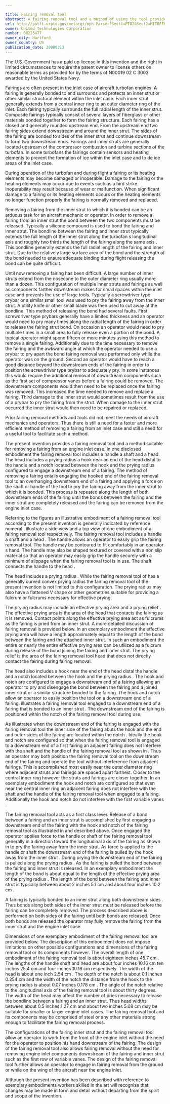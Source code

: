 ```yaml
---

title: Fairing removal tool
abstract: A fairing removal tool and a method of using the tool provide for an improved method of removing a fairing from an engine inlet case. The fairing removal tool employs a hook and notch to engage the fairing and release the bonds joining the fairing to an inner structural element of the inlet case.
url: http://patft.uspto.gov/netacgi/nph-Parser?Sect1=PTO2&Sect2=HITOFF&p=1&u=%2Fnetahtml%2FPTO%2Fsearch-adv.htm&r=1&f=G&l=50&d=PALL&S1=08225477&OS=08225477&RS=08225477
owner: United Technologies Corporation
number: 08225477
owner_city: Hartford
owner_country: US
publication_date: 20080313
---
```

The U.S. Government has a paid up license in this invention and the right in limited circumstances to require the patent owner to license others on reasonable terms as provided for by the terms of N00019 02 C 3003 awarded by the United States Navy.

Fairings are often present in the inlet case of aircraft turbofan engines. A fairing is generally bonded to and surrounds and protects an inner strut or other similar structural element within the inlet case. Each inner strut generally extends from a central inner ring to an outer diameter ring of the inlet. Each fairing typically surrounds the full radial length of the inner strut. Composite fairings typically consist of several layers of fiberglass or other materials bonded together to form the fairing structure. Each fairing has a closed and generally rounded upstream end. From the upstream end two fairing sides extend downstream and around the inner strut. The sides of the fairing are bonded to sides of the inner strut and continue downstream to form two downstream ends. Fairings and inner struts are generally located upstream of the compressor combustion and turbine sections of the turbofan. In some turbofans the fairings contain sensors and heating elements to prevent the formation of ice within the inlet case and to de ice areas of the inlet case.

During operation of the turbofan and during flight a fairing or its heating elements may become damaged or inoperable. Damage to the fairing or the heating elements may occur due to events such as a bird strike. Inoperability may result because of wear or malfunction. When significant damage to a fairing or its heating elements occurs or the heating elements no longer function properly the fairing is normally removed and replaced.

Removing a fairing from the inner strut to which it is bonded can be an arduous task for an aircraft mechanic or operator. In order to remove a fairing from an inner strut the bond between the two components must be released. Typically a silicone compound is used to bond the fairing and inner strut. The bondline between the fairing and inner strut typically extends the full length of the inner strut along the turbofan s longitudinal axis and roughly two thirds the length of the fairing along the same axis . This bondline generally extends the full radial length of the fairing and inner strut. Due to the relatively large surface area of the bond and the strength of the bond needed to ensure adequate binding during flight releasing the bond can be quite difficult.

Until now removing a fairing has been difficult. A large number of inner struts extend from the nosecone to the outer diameter ring usually more than a dozen. This configuration of multiple inner struts and fairings as well as components farther downstream makes for small spaces within the inlet case and prevents the use of large tools. Typically a screwdriver type prybar or a similar small tool was used to pry the fairing away from the inner strut. A utility knife or other small blade was then used to cut away at the bondline. This method of releasing the bond had several faults. First screwdriver type prybars generally have a limited thickness and an operator would need to pry many times along the radial length of the fairing in order to release the fairing strut bond. On occasion an operator would need to pry multiple times in a small area to fully release even a portion of the bond. A typical operator might spend fifteen or more minutes using this method to remove a single fairing. Additionally due to the time necessary to remove the fairing and the awkward angle at which the operator needed to use a prybar to pry apart the bond fairing removal was performed only while the operator was on the ground. Second an operator would have to reach a good distance beyond the downstream ends of the fairing in order to position the screwdriver type prybar to adequately pry. In some instances this would require the additional removal of downstream components such as the first set of compressor vanes before a fairing could be removed. The downstream components would then need to be replaced once the fairing was removed. This increased the time needed to remove and replace a fairing. Third damage to the inner strut would sometimes result from the use of a prybar to pry the fairing from the strut. When damage to the inner strut occurred the inner strut would then need to be repaired or replaced.

Prior fairing removal methods and tools did not meet the needs of aircraft mechanics and operators. Thus there is still a need for a faster and more efficient method of removing a fairing from an inlet case and still a need for a useful tool to facilitate such a method.

The present invention provides a fairing removal tool and a method suitable for removing a fairing from an engine inlet case. In one disclosed embodiment the fairing removal tool includes a handle a shaft and a head. The head includes a prying radius a hook near an end of the head distal to the handle and a notch located between the hook and the prying radius configured to engage a downstream end of a fairing. The method of removing a fairing entails engaging the hooked end of the fairing removal tool to an overhanging downstream end of a fairing and applying a force on the shaft or handle of the tool to pry the fairing away from the inner strut to which it is bonded. This process is repeated along the length of both downstream ends of the fairing until the bonds between the fairing and the inner strut are completely released and the fairing can be removed from the engine inlet case.

Referring to the figures an illustrative embodiment of a fairing removal tool according to the present invention is generally indicated by reference numeral . illustrate a side view and a top view of one embodiment of a fairing removal tool respectively. The fairing removal tool includes a handle a shaft and a head . The handle allows an operator to easily grip the fairing removal tool. The handle may be contoured to fit comfortably in an operator s hand. The handle may also be shaped textured or covered with a non slip material so that an operator may easily grip the handle securely with a minimum of slippage when the fairing removal tool is in use. The shaft connects the handle to the head .

The head includes a prying radius . While the fairing removal tool of has a generally curved convex prying radius the fairing removal tool of the present invention is not limited to this configuration. The prying radius may also have a flattened V shape or other geometries suitable for providing a fulcrum or fulcrums necessary for effective prying.

The prying radius may include an effective prying area and a prying relief . The effective prying area is the area of the head that contacts the fairing as it is removed. Contact points along the effective prying area act as fulcrums as the fairing is pried from an inner strut. A more detailed discussion of fairing removal is provided below. In an exemplary embodiment the effective prying area will have a length approximately equal to the length of the bond between the fairing and the attached inner strut. In such an embodiment the entire or nearly the entire effective prying area can be utilized as a fulcrum during release of the bond joining the fairing and inner strut. The prying relief is the area of the fairing removal tool head that does not directly contact the fairing during fairing removal.

The head also includes a hook near the end of the head distal the handle and a notch located between the hook and the prying radius . The hook and notch are configured to engage a downstream end of a fairing allowing an operator to pry and disengage the bond between the fairing and a joined inner strut or a similar structure bonded to the fairing. The hook and notch allow an operator to easily position the tool on a downstream end of a fairing. illustrates a fairing removal tool engaged to a downstream end of a fairing that is bonded to an inner strut . The downstream end of the fairing is positioned within the notch of the fairing removal tool during use.

As illustrates when the downstream end of the fairing is engaged with the fairing removal tool the inner side of the fairing abuts the hook and the end and outer sides of the fairing are located within the notch . Ideally the hook and notch are configured so that when the fairing removal tool is engaged to a downstream end of a first fairing an adjacent fairing does not interfere with the shaft and the handle of the fairing removal tool as shown in . Thus an operator may both position the fairing removal tool on the downstream end of the fairing and operate the tool without interference from adjacent fairings. This is accomplished most easily near the outer diameter ring where adjacent struts and fairings are spaced apart farthest. Closer to the central inner ring however the struts and fairings are closer together. In an exemplary embodiment the hook and notch are configured so that even near the central inner ring an adjacent fairing does not interfere with the shaft and the handle of the fairing removal tool when engaged to a fairing. Additionally the hook and notch do not interfere with the first variable vanes .

The fairing removal tool acts as a first class lever. Release of a bond between a fairing and an inner strut is accomplished by first engaging a downstream end of the fairing with the hook and notch of the fairing removal tool as illustrated in and described above. Once engaged the operator applies force to the handle or shaft of the fairing removal tool generally in a direction toward the longitudinal axis of the fairing as shown in to pry the fairing away from the inner strut. As force is applied to the handle or shaft the downstream end of the fairing is pulled by the hook away from the inner strut . During prying the downstream end of the fairing is pulled along the prying radius . As the fairing is pulled the bond between the fairing and inner strut is released. In an exemplary embodiment the length of the bond is about equal to the length of the effective prying area of the prying radius . The length of the bond between the fairing and inner strut is typically between about 2 inches 5.1 cm and about four inches 10.2 cm .

A fairing is typically bonded to an inner strut along both downstream sides . Thus bonds along both sides of the inner strut must be released before the fairing can be completely removed. The process described above is performed on both sides of the fairing until both bonds are released. Once both bonds are released the operator may fully remove the fairing from the inner strut and the engine inlet case.

Dimensions of one exemplary embodiment of the fairing removal tool are provided below. The description of this embodiment does not impose limitations on other possible configurations and dimensions of the fairing removal tool or its components however. The overall length of one embodiment of the fairing removal tool is about eighteen inches 45.7 cm . The lengths of the handle shaft and head are about four inches 10.16 cm ten inches 25.4 cm and four inches 10.16 cm respectively. The width of the head is about one inch 2.54 cm . The depth of the notch is about 0.1 inches 0.254 cm and the width of the notch the distance from the hook to the prying radius is about 0.07 inches 0.178 cm . The angle of the notch relative to the longitudinal axis of the fairing removal tool is about thirty degrees. The width of the head may affect the number of pries necessary to release the bondline between a fairing and an inner strut. Thus head widths between about 0.5 inches 1.27 cm and about two inches 5.08 cm may be suitable for smaller or larger engine inlet cases. The fairing removal tool and its components may be comprised of steel or any other materials strong enough to facilitate the fairing removal process.

The configurations of the fairing inner strut and the fairing removal tool allow an operator to work from the front of the engine inlet without the need for the operator to position his hand downstream of the fairing. The design of the fairing removal tool also allows fairing removal without the need for removing engine inlet components downstream of the fairing and inner strut such as the first row of variable vanes. The design of the fairing removal tool further allows an operator to engage in fairing removal from the ground or while on the wing of the aircraft near the engine inlet.

Although the present invention has been described with reference to exemplary embodiments workers skilled in the art will recognize that changes may be made in form and detail without departing from the spirit and scope of the invention.

